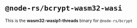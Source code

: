 # `@node-rs/bcrypt-wasm32-wasi`

This is the **wasm32-wasip1-threads** binary for `@node-rs/bcrypt`
